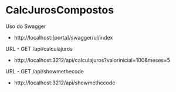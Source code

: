 # CalcJurosCompostos

Uso do Swagger
- http://localhost:[porta]/swagger/ui/index

URL - GET /api/calculajuros
- http://localhost:3212/api/calculajuros?valorinicial=100&meses=5

URL - GET /api/showmethecode
- http://localhost:3212/api/showmethecode
